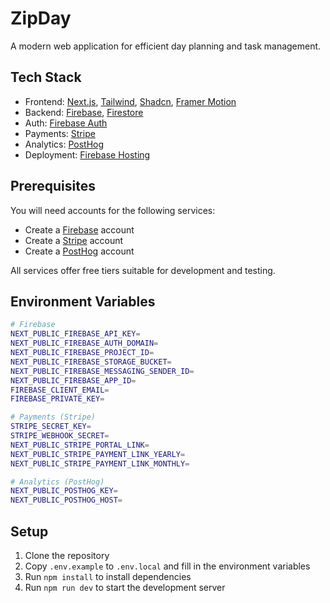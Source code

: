 # ZipDay

A modern web application for efficient day planning and task management.

## Tech Stack

- Frontend: [Next.js](https://nextjs.org/docs), [Tailwind](https://tailwindcss.com/docs/guides/nextjs), [Shadcn](https://ui.shadcn.com/docs/installation), [Framer Motion](https://www.framer.com/motion/introduction/)
- Backend: [Firebase](https://firebase.google.com/), [Firestore](https://firebase.google.com/docs/firestore)
- Auth: [Firebase Auth](https://firebase.google.com/docs/auth)
- Payments: [Stripe](https://stripe.com/)
- Analytics: [PostHog](https://posthog.com/)
- Deployment: [Firebase Hosting](https://firebase.google.com/docs/hosting)

## Prerequisites

You will need accounts for the following services:

- Create a [Firebase](https://firebase.google.com/) account
- Create a [Stripe](https://stripe.com/) account
- Create a [PostHog](https://posthog.com/) account

All services offer free tiers suitable for development and testing.

## Environment Variables

```bash
# Firebase
NEXT_PUBLIC_FIREBASE_API_KEY=
NEXT_PUBLIC_FIREBASE_AUTH_DOMAIN=
NEXT_PUBLIC_FIREBASE_PROJECT_ID=
NEXT_PUBLIC_FIREBASE_STORAGE_BUCKET=
NEXT_PUBLIC_FIREBASE_MESSAGING_SENDER_ID=
NEXT_PUBLIC_FIREBASE_APP_ID=
FIREBASE_CLIENT_EMAIL=
FIREBASE_PRIVATE_KEY=

# Payments (Stripe)
STRIPE_SECRET_KEY=
STRIPE_WEBHOOK_SECRET=
NEXT_PUBLIC_STRIPE_PORTAL_LINK=
NEXT_PUBLIC_STRIPE_PAYMENT_LINK_YEARLY=
NEXT_PUBLIC_STRIPE_PAYMENT_LINK_MONTHLY=

# Analytics (PostHog)
NEXT_PUBLIC_POSTHOG_KEY=
NEXT_PUBLIC_POSTHOG_HOST=
```

## Setup

1. Clone the repository
2. Copy `.env.example` to `.env.local` and fill in the environment variables
3. Run `npm install` to install dependencies
4. Run `npm run dev` to start the development server
